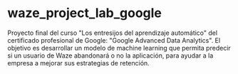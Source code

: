# waze_project_lab_google
Proyecto final del curso "Los entresijos del aprendizaje automático" del certificado profesional de Google: "Google Advanced Data Analytics". El objetivo es desarrollar un modelo de machine learning que permita predecir si un usuario de Waze abandonará o no la aplicación, para ayudar a la empresa a mejorar sus estrategias de retención.
